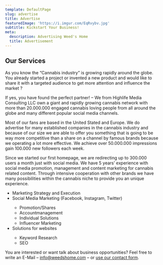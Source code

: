 ```yaml
---
template: DefaultPage
slug: advertise
title: Advertise
featuredImage: 'https://i.imgur.com/EqRvybv.jpg'
subtitle: Kickstart Your Business!
meta:
  description: Advertising Weed's Home
  title: Advertisement
---
```

<h2>Our Services</h2>

As you know the “Cannabis industry” is growing rapidly around the globe. You already started a project or invented a new product and would like to share it with a targeted audience to get more attention and influence the market ?

If yes, you have found the perfect partner! – We from Highlife Media Consulting LLC own a giant and rapidly growing cannabis network with more than 20.000.000 engaged cannabis loving people from all around the globe and many different popular social media channels.

Most of our fans are based in the United Stated and Europe. We do advertise for many established companies in the cannabis industry and because of our size we are able to offer you something that is going to be way more competitive than a share on a channel by famous brands because we operating a lot more effective. We achieve over 50.000.000 impressions gain 100.000 new followers each week.

Since we started our first homepage, we are redirecting up to 300.000 users a month just with social media. We have 5 years’ experience with social media promotion, management and content marketing for cannabis related content. Through intensive cooperation with other brands we have many possibilities within the cannabis niche to provide you an unique experience.

<ul>
   <li>Marketing Strategy and Execution</li>
   <li>Social Media Marketing (Facebook, Instagram, Twitter)</li>
<ul>
     <li>Promotion/Shares</li>
     <li>Accountmanagement</li>
     <li>Individual Solutions</li>
     <li>Influencer Marketing</li>
</ul>
     <li>Solutions for websites</li>
<ul>
     <li>Keyword Research</li>
     <li>SEO</li>
</ul>
</ul>

You are interested or want talk about business opportunities?  Feel free to write an E-Mail – info@weedshome.com – or <a href="/contact/">use our contact form</a>.